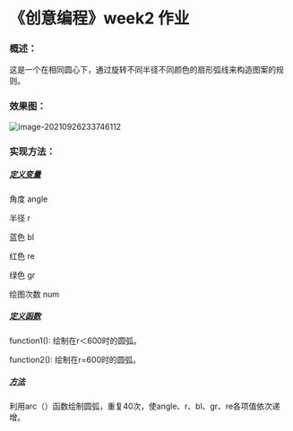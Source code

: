 # 《创意编程》week2 作业

### 概述：

这是一个在相同圆心下，通过旋转不同半径不同颜色的扇形弧线来构造图案的规则。

### 效果图：

![image-20210926233746112](C:\Users\HPY\AppData\Roaming\Typora\typora-user-images\image-20210926233746112.png)

### 实现方法：

##### <u>定义变量</u>

角度 angle

半径 r

蓝色 bl

红色 re

绿色 gr

绘图次数 num

##### <u>定义函数</u>

function1(): 绘制在r＜600时的圆弧。

function2(): 绘制在r=600时的圆弧。

##### <u>方法</u>

利用arc（）函数绘制圆弧，重复40次，使angle、r、bl、gr、re各项值依次递增。
